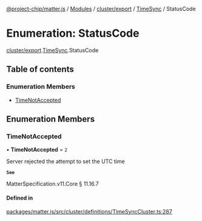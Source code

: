 [@project-chip/matter.js](../README.md) / [Modules](../modules.md) / [cluster/export](../modules/cluster_export.md) / [TimeSync](../modules/cluster_export.TimeSync.md) / StatusCode

# Enumeration: StatusCode

[cluster/export](../modules/cluster_export.md).[TimeSync](../modules/cluster_export.TimeSync.md).StatusCode

## Table of contents

### Enumeration Members

- [TimeNotAccepted](cluster_export.TimeSync.StatusCode.md#timenotaccepted)

## Enumeration Members

### TimeNotAccepted

• **TimeNotAccepted** = ``2``

Server rejected the attempt to set the UTC time

**`See`**

MatterSpecification.v11.Core § 11.16.7

#### Defined in

[packages/matter.js/src/cluster/definitions/TimeSyncCluster.ts:287](https://github.com/project-chip/matter.js/blob/c0d55745d5279e16fdfaa7d2c564daa31e19c627/packages/matter.js/src/cluster/definitions/TimeSyncCluster.ts#L287)
